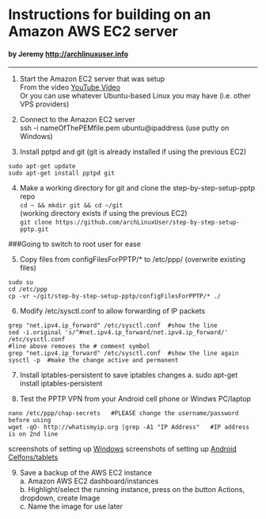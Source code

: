 # Instructions for building on an Amazon AWS EC2 server  
####    by Jeremy   http://archlinuxuser.info  
-------------------  
  
1. Start the Amazon EC2 server that was setup  
From the video [YouTube Video](https://www.youtube.com/watch?v=1hYPnUI9--c)  
Or you can use whatever Ubuntu-based Linux you may have (i.e. other VPS providers)  
 
2. Connect to the Amazon EC2 server  
ssh -i nameOfThePEMfile.pem ubuntu@ipaddress  (use putty on Windows)  

3. Install pptpd and git (git is already installed if using the previous EC2)
```
sudo apt-get update  
sudo apt-get install pptpd git
```

4. Make a working directory for git and clone the step-by-step-setup-pptp repo  
`cd ~ && mkdir git && cd ~/git`  
(working directory exists if using the previous EC2)  
`git clone https://github.com/archLinuxUser/step-by-step-setup-pptp.git`  

###Going to switch to root user for ease

5. Copy files from configFilesForPPTP/*  to  /etc/ppp/  (overwrite existing files)  
```
sudo su  
cd /etc/ppp  
cp -vr ~/git/step-by-step-setup-pptp/configFilesForPPTP/* ./  
```

6. Modify /etc/sysctl.conf to allow forwarding of IP packets
```
grep "net.ipv4.ip_forward" /etc/sysctl.conf  #show the line  
sed -i.original 's/^#net.ipv4.ip_forward/net.ipv4.ip_forward/' /etc/sysctl.conf  
#line above removes the # comment symbol  
grep "net.ipv4.ip_forward" /etc/sysctl.conf  #show the line again
sysctl -p  #make the change active and permanent
```  

7. Install iptables-persistent to save iptables changes
a. sudo apt-get install iptables-persistent

8. Test the PPTP VPN from your Android cell phone or Windws PC/laptop
```  
nano /etc/ppp/chap-secrets   #PLEASE change the username/password before using
wget -qO- http://whatismyip.org |grep -A1 "IP Address"   #IP address is on 2nd line
```  
screenshots of setting up [Windows](../screenshots/Windows/)
screenshots of setting up [Android Celfons/tablets](../screenshots/Android/)

9. Save a backup of the AWS EC2 instance  
a. Amazon AWS EC2 dashboard/instances  
b. Highlight/select the running instance, press on the button Actions, dropdown, create Image  
c. Name the image for use later
